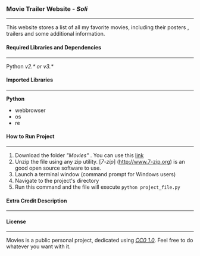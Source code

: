 ### Movie Trailer Website  - _Soli_
------------------------
This website stores a list of all my favorite movies, including their posters , trailers and some additional information.

#### Required Libraries and Dependencies
----
Python _v2.* or v3.*_

#### Imported Libraries
----
**Python**
* webbrowser
* os
* re

#### How to Run Project
----
1. Download the folder _"Movies"_ . You can use this [link](https://github.com/AhmedSoli/Movies/archive/master.zip)
2. Unzip the file using any zip utility. [_7-zip_] (http://www.7-zip.org) is an good open source software to use.
3. Launch a terminal window (command prompt for Windows users)
4. Navigate to the project's directory
5. Run this command and the file will execute
    `python project_file.py`


#### Extra Credit Description
----

#### License 
----
Movies is a public personal project, dedicated using [_CC0 1.0_](https://creativecommons.org/publicdomain/zero/1.0/). Feel free to do whatever you want with it.

